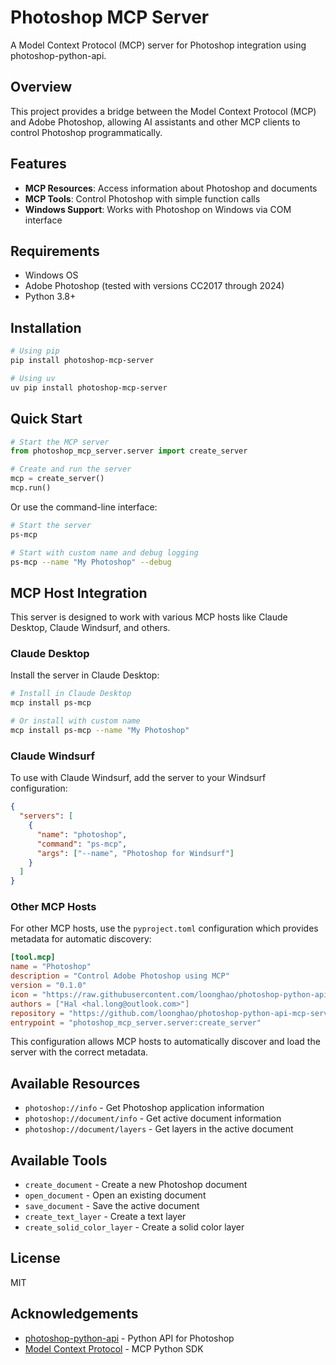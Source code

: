 # Photoshop MCP Server

A Model Context Protocol (MCP) server for Photoshop integration using photoshop-python-api.

## Overview

This project provides a bridge between the Model Context Protocol (MCP) and Adobe Photoshop, allowing AI assistants and other MCP clients to control Photoshop programmatically.

## Features

- **MCP Resources**: Access information about Photoshop and documents
- **MCP Tools**: Control Photoshop with simple function calls
- **Windows Support**: Works with Photoshop on Windows via COM interface

## Requirements

- Windows OS
- Adobe Photoshop (tested with versions CC2017 through 2024)
- Python 3.8+

## Installation

```bash
# Using pip
pip install photoshop-mcp-server

# Using uv
uv pip install photoshop-mcp-server
```

## Quick Start

```python
# Start the MCP server
from photoshop_mcp_server.server import create_server

# Create and run the server
mcp = create_server()
mcp.run()
```

Or use the command-line interface:

```bash
# Start the server
ps-mcp

# Start with custom name and debug logging
ps-mcp --name "My Photoshop" --debug
```

## MCP Host Integration

This server is designed to work with various MCP hosts like Claude Desktop, Claude Windsurf, and others.

### Claude Desktop

Install the server in Claude Desktop:

```bash
# Install in Claude Desktop
mcp install ps-mcp

# Or install with custom name
mcp install ps-mcp --name "My Photoshop"
```

### Claude Windsurf

To use with Claude Windsurf, add the server to your Windsurf configuration:

```json
{
  "servers": [
    {
      "name": "photoshop",
      "command": "ps-mcp",
      "args": ["--name", "Photoshop for Windsurf"]
    }
  ]
}
```

### Other MCP Hosts

For other MCP hosts, use the `pyproject.toml` configuration which provides metadata for automatic discovery:

```toml
[tool.mcp]
name = "Photoshop"
description = "Control Adobe Photoshop using MCP"
version = "0.1.0"
icon = "https://raw.githubusercontent.com/loonghao/photoshop-python-api-mcp-server/main/assets/photoshop-icon.png"
authors = ["Hal <hal.long@outlook.com>"]
repository = "https://github.com/loonghao/photoshop-python-api-mcp-server"
entrypoint = "photoshop_mcp_server.server:create_server"
```

This configuration allows MCP hosts to automatically discover and load the server with the correct metadata.

## Available Resources

- `photoshop://info` - Get Photoshop application information
- `photoshop://document/info` - Get active document information
- `photoshop://document/layers` - Get layers in the active document

## Available Tools

- `create_document` - Create a new Photoshop document
- `open_document` - Open an existing document
- `save_document` - Save the active document
- `create_text_layer` - Create a text layer
- `create_solid_color_layer` - Create a solid color layer

## License

MIT

## Acknowledgements

- [photoshop-python-api](https://github.com/loonghao/photoshop-python-api) - Python API for Photoshop
- [Model Context Protocol](https://github.com/modelcontextprotocol/python-sdk) - MCP Python SDK
